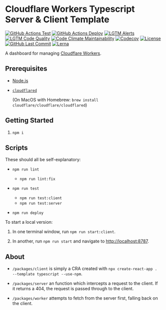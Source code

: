 # Cloudflare Workers Typescript Server & Client Template

[![GitHub Actions Test](https://github.com/GregBrimble/cf-workers-dashboard/workflows/Test/badge.svg)](https://github.com/GregBrimble/cf-workers-dashboard/actions?query=workflow%3ATest)
[![GitHub Actions Deploy](https://github.com/GregBrimble/cf-workers-dashboard/workflows/Deploy/badge.svg)](https://github.com/GregBrimble/cf-workers-dashboard/actions?query=workflow%3ADeploy)
[![LGTM Alerts](https://img.shields.io/lgtm/alerts/g/GregBrimble/cf-workers-dashboard.svg?logo=lgtm&style=plastic)](https://lgtm.com/projects/g/GregBrimble/cf-workers-dashboard/alerts/)
[![LGTM Code Quality](https://img.shields.io/lgtm/grade/javascript/g/GregBrimble/cf-workers-dashboard.svg?logo=lgtm&style=plastic)](https://lgtm.com/projects/g/GregBrimble/cf-workers-dashboard/context:javascript)
[![Code Climate Maintainability](https://img.shields.io/codeclimate/maintainability/GregBrimble/cf-workers-dashboard.svg?style=plastic)](https://codeclimate.com/github/GregBrimble/cf-workers-dashboard/maintainability)
[![Codecov](https://img.shields.io/codecov/c/github/GregBrimble/cf-workers-dashboard?logo=codecov&style=plastic)](https://codecov.io/gh/GregBrimble/cf-workers-dashboard)
[![License](https://img.shields.io/github/license/GregBrimble/cf-workers-dashboard?style=plastic)](https://github.com/GregBrimble/cf-workers-dashboard/blob/master/LICENSE)
[![GitHub Last Commit](https://img.shields.io/github/last-commit/GregBrimble/cf-workers-dashboard.svg?logo=github&style=plastic)](https://github.com/GregBrimble/)
[![Lerna](https://img.shields.io/badge/maintained%20with-lerna-cc00ff.svg?style=plastic)](https://lerna.js.org/)

A dashboard for managing [Cloudflare Workers](https://workers.cloudflare.com/).

## Prerequisites

- [Node.js](https://nodejs.org/en/)

- [`cloudflared`](https://developers.cloudflare.com/argo-tunnel/downloads/)

  (On MacOS with Homebrew: `brew install cloudflare/cloudflare/cloudflared`)

## Getting Started

1. `npm i`

## Scripts

These should all be self-explanatory:

- `npm run lint`

  - `npm run lint:fix`

- `npm run test`

  - `npm run test:client`
  - `npm run test:server`

- `npm run deploy`

To start a local version:

1. In one terminal window, run `npm run start:client`.

1. In another, run `npm run start` and navigate to [http://localhost:8787](http://localhost:8787).

## About

- `/packages/client` is simply a CRA created with `npx create-react-app . --template typescript --use-npm`.

- `/packages/server` an function which intercepts a request to the client. If it returns a 404, the request is passed through to the client.

- `/packages/worker` attempts to fetch from the server first, falling back on the client.
